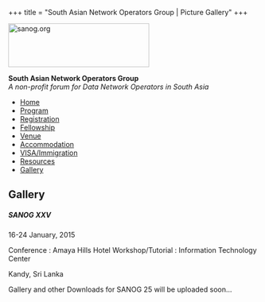 +++
title = "South Asian Network Operators Group | Picture Gallery"
+++

[<img src="../images/logo.jpg" width="283" height="88" alt="sanog.org" />](../index.html)

**South Asian Network Operators Group**  
*A non-profit forum for Data Network Operators in South Asia*

-   [Home](index.html)
-   [Program](program.html)
-   [Registration](reg.html)
-   [Fellowship](fellowship.html)
-   [Venue](venue.html)
-   [Accommodation](accomo.html)
-   [VISA/Immigration](visa.html)
-   [Resources](downloads.html)
-   [Gallery](gallery.html)

Gallery
-------

##### SANOG XXV

16-24 January, 2015

Conference : Amaya Hills Hotel Workshop/Tutorial : Information
Technology Center

Kandy, Sri Lanka

Gallery and other Downloads for SANOG 25 will be uploaded soon...

  

 

